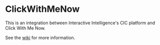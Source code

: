 ClickWithMeNow
==============

This is an integration between Interactive Intelligence's CIC platform and Click With Me Now.

See the [wiki](https://github.com/InteractiveIntelligence/ClickWithMeNow/wiki) for more information.
